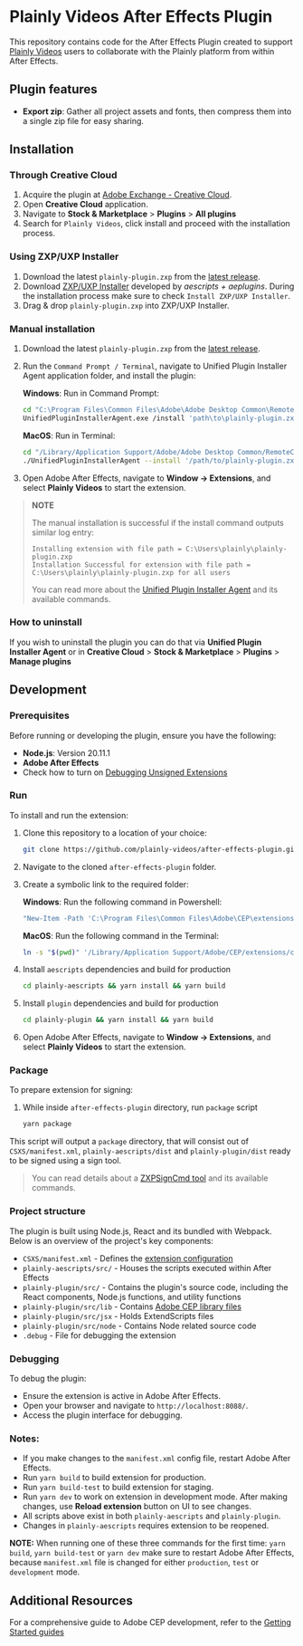 # Plainly Videos After Effects Plugin

This repository contains code for the After Effects Plugin created to support [Plainly Videos](https://plainlyvideos.com) users to collaborate with the Plainly platform from within After Effects.

## Plugin features
* **Export zip**: Gather all project assets and fonts, then compress them into a single zip file for easy sharing.

## Installation

### Through Creative Cloud

1. Acquire the plugin at [Adobe Exchange - Creative Cloud](https://exchange.adobe.com/apps/cc/202811/plainly-videos).
2. Open **Creative Cloud** application.
3. Navigate to **Stock & Marketplace** > **Plugins** > **All plugins**
4. Search for `Plainly Videos`, click install and proceed with the installation process.

### Using ZXP/UXP Installer

1. Download the latest `plainly-plugin.zxp` from the [latest release](https://github.com/plainly-videos/after-effects-plugin/releases/latest).
2. Download [ZXP/UXP Installer](https://aescripts.com/learn/zxp-installer/) developed by *aescripts + aeplugins*. During the installation process make sure to check `Install ZXP/UXP Installer`.
3. Drag & drop `plainly-plugin.zxp` into ZXP/UXP Installer.

### Manual installation
1. Download the latest `plainly-plugin.zxp` from the [latest release](https://github.com/plainly-videos/after-effects-plugin/releases/latest).
2. Run the `Command Prompt / Terminal`, navigate to Unified Plugin Installer Agent application folder, and install the plugin:

   **Windows**: Run in Command Prompt:
   ```bash
   cd "C:\Program Files\Common Files\Adobe\Adobe Desktop Common\RemoteComponents\UPI\UnifiedPluginInstallerAgent"
   UnifiedPluginInstallerAgent.exe /install 'path\to\plainly-plugin.zxp'
   ```
   **MacOS**: Run in Terminal:
   ```bash
   cd "/Library/Application Support/Adobe/Adobe Desktop Common/RemoteComponents/UPI/UnifiedPluginInstallerAgent/UnifiedPluginInstallerAgent.app/Contents/MacOS"
   ./UnifiedPluginInstallerAgent --install '/path/to/plainly-plugin.zxp'
   ```
3. Open Adobe After Effects, navigate to **Window -> Extensions**, and select **Plainly Videos** to start the extension.

> **NOTE**
> 
> The manual installation is successful if the install command outputs similar log entry:
> ```log
> Installing extension with file path = C:\Users\plainly\plainly-plugin.zxp
> Installation Successful for extension with file path = C:\Users\plainly\plainly-plugin.zxp for all users
> ```
> You can read more about the [Unified Plugin Installer Agent](https://helpx.adobe.com/in/creative-cloud/help/working-from-the-command-line.html) and its available commands.

### How to uninstall
If you wish to uninstall the plugin you can do that via **Unified Plugin Installer Agent** or in **Creative Cloud** > **Stock & Marketplace** > **Plugins** > **Manage plugins**

## Development
### Prerequisites
Before running or developing the plugin, ensure you have the following:

* **Node.js**: Version 20.11.1
* **Adobe After Effects**
* Check how to turn on [Debugging Unsigned Extensions](https://github.com/Adobe-CEP/CEP-Resources/blob/master/CEP_11.x/Documentation/CEP%2011.1%20HTML%20Extension%20Cookbook.md#debugging-unsigned-extensions)

### Run
To install and run the extension:

1. Clone this repository to a location of your choice:
   ```bash
   git clone https://github.com/plainly-videos/after-effects-plugin.git
   ```
2. Navigate to the cloned `after-effects-plugin` folder.
3. Create a symbolic link to the required folder:

   **Windows**: Run the following command in Powershell:
   ```bash
   "New-Item -Path 'C:\Program Files\Common Files\Adobe\CEP\extensions\com.plainlyvideos.after-effects-plugin' -ItemType SymbolicLink -Value (Get-Location).Path"
   ```

   **MacOS**: Run the following command in the Terminal:
   ```bash
   ln -s "$(pwd)" '/Library/Application Support/Adobe/CEP/extensions/com.plainlyvideos.after-effects-plugin'
   ```
4. Install `aescripts` dependencies and build for production
   ```bash
   cd plainly-aescripts && yarn install && yarn build
   ```
5. Install `plugin` dependencies and build for production
   ```bash
   cd plainly-plugin && yarn install && yarn build
   ```
6. Open Adobe After Effects, navigate to **Window -> Extensions**, and select **Plainly Videos** to start the extension.

### Package
To prepare extension for signing:

1. While inside `after-effects-plugin` directory, run `package` script
   ```bash
   yarn package
   ```

This script will output a `package` directory, that will consist out of `CSXS/manifest.xml`, `plainly-aescripts/dist` and `plainly-plugin/dist` ready to be signed using a sign tool.

> You can read details about a [ZXPSignCmd tool](https://github.com/Adobe-CEP/Getting-Started-guides/blob/master/Package%20Distribute%20Install/readme.md#package-distribute-install-guide) and its available commands.

### Project structure
The plugin is built using Node.js, React and its bundled with Webpack. Below is an overview of the project's key components:

* `CSXS/manifest.xml` - Defines the [extension configuration](https://github.com/Adobe-CEP/Getting-Started-guides?tab=readme-ov-file#2-configure-your-extension-in-manifestxml)
* `plainly-aescripts/src/` - Houses the scripts executed within After Effects
* `plainly-plugin/src/`              - Contains the plugin's source code, including the React components, Node.js functions, and utility functions
* `plainly-plugin/src/lib`           - Contains [Adobe CEP library files](https://github.com/Adobe-CEP/CEP-Resources/tree/master/CEP_11.x)
* `plainly-plugin/src/jsx`           - Holds ExtendScripts files
* `plainly-plugin/src/node`          - Contains Node related source code
* `.debug`            - File for debugging the extension

### Debugging
To debug the plugin:

* Ensure the extension is active in Adobe After Effects.
* Open your browser and navigate to `http://localhost:8088/`.
* Access the plugin interface for debugging.

### Notes:
* If you make changes to the `manifest.xml` config file, restart Adobe After Effects.
* Run `yarn build` to build extension for production.
* Run `yarn build-test` to build extension for staging.
* Run `yarn dev` to work on extension in development mode. After making changes, use **Reload extension** button on UI to see changes.
* All scripts above exist in both `plainly-aescripts` and `plainly-plugin`.
* Changes in `plainly-aescripts` requires extension to be reopened.

**NOTE:** When running one of these three commands for the first time: `yarn build`, `yarn build-test` or `yarn dev` make sure to restart Adobe After Effects, because `manifest.xml` file is changed for either `production`, `test` or `development` mode.

## Additional Resources
For a comprehensive guide to Adobe CEP development, refer to the [Getting Started guides](https://github.com/Adobe-CEP/Getting-Started-guides)
